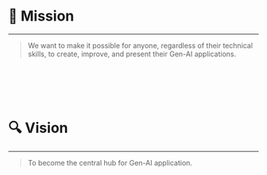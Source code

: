 # 🧭 Mission

---


> We want to make it possible for anyone, regardless of their technical skills, to create, improve, and present their Gen-AI applications.
>

<br/>
<br/>
<br/>
<br/>

# 🔍 Vision

---
> To become the central hub for Gen-AI application.
>